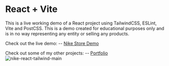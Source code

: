 # React + Vite

This is a live working demo of a React project using TailwindCSS, ESLint, Vite and PostCSS. 
This is a demo created for educational purposes only and is in no way representing any entity or selling any products.


Check out the live demo:
-- [Nike Store Demo](https://github.com/theElephants)

Check out some of my other projects:
-- [Portfolio](https://portfolio.kershdigital.com)
![nike-react-tailwind-main](https://github.com/theElephants/nike-demo-react-tailwind/assets/50935468/ae6c40ef-0234-45e8-8d54-3802e1611e3d)
